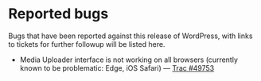 # Reported bugs

Bugs that have been reported against this release of WordPress, with links to tickets for further followup will be listed here.

- Media Uploader interface is not working on all browsers (currently known to be problematic: Edge, iOS Safari) — [Trac #49753](https://core.trac.wordpress.org/ticket/49753)